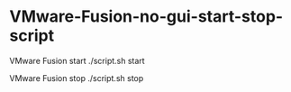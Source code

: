 VMware-Fusion-no-gui-start-stop-script
======================================

VMware Fusion start
./script.sh start

VMware Fusion stop
./script.sh stop
